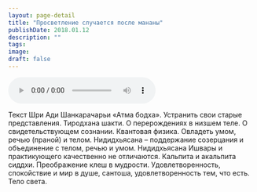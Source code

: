 ```yaml
---
layout: page-detail
title: "Просветление случается после мананы"
publishDate: 2018.01.12
description: ""
tags:
image:
draft: false
---
```


<audio title="2018.01.12 - Просветление случается после мананы.mp3" src="/upload/iblock/8eb/8eb7a3a49239cc4781e4fdc1765a19e8.mp3" controls=""></audio>

 Текст Шри Ади Шанкарачарьи «Атма бодха». Устранить свои старые представления. Тиродхана шакти. О перерождениях в низшем теле. О свидетельствующем сознании. Квантовая физика. Овладеть умом, речью (праной) и телом. Нидидхьясана – поддержание созерцания и объединение с телом, речью и умом. Нидидхьясана Ишвары и практикующего качественно не отличаются. Кальпита и акальпита сиддхи. Преображение клеш в мудрости. Удовлетворенность, спокойствие и мир в душе, сантоша, удовлетворенность тем, что есть. Тело света. 

  
